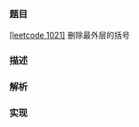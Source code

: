 ### 题目

[[leetcode 1021]](https://leetcode-cn.com/problems/remove-outermost-parentheses/comments/) 删除最外层的括号

### 描述

### 解析

### 实现

